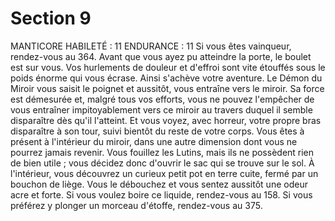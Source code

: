 # Section 9

MANTICORE
HABILETÉ : 11 ENDURANCE : 11
Si vous êtes vainqueur, rendez-vous au 364.
Avant que vous ayez pu atteindre la porte, le boulet est sur vous. Vos hurlements de
douleur et d'effroi sont vite étouffés sous le poids énorme qui vous écrase. Ainsi s'achève
votre aventure.
Le Démon du Miroir vous saisit le poignet et aussitôt, vous entraîne vers le miroir. Sa
force est démesurée et, malgré tous vos efforts, vous ne pouvez l'empêcher de vous
entraîner impitoyablement vers ce miroir au travers duquel il semble disparaître dès qu'il
l'atteint. Et vous voyez, avec horreur, votre propre bras disparaître à son tour, suivi
bientôt du reste de votre corps. Vous êtes à présent à l'intérieur du miroir, dans une autre
dimension dont vous ne pourrez jamais revenir.
Vous fouillez les Lutins, mais ils ne possèdent rien de bien utile ; vous décidez donc
d'ouvrir le sac qui se trouve sur le sol. À l'intérieur, vous découvrez un curieux petit pot
en terre cuite, fermé par un bouchon de liège. Vous le débouchez et vous sentez aussitôt
une odeur acre et forte. Si vous voulez boire ce liquide, rendez-vous au 158. Si vous
préférez y plonger un morceau d'étoffe, rendez-vous au 375.